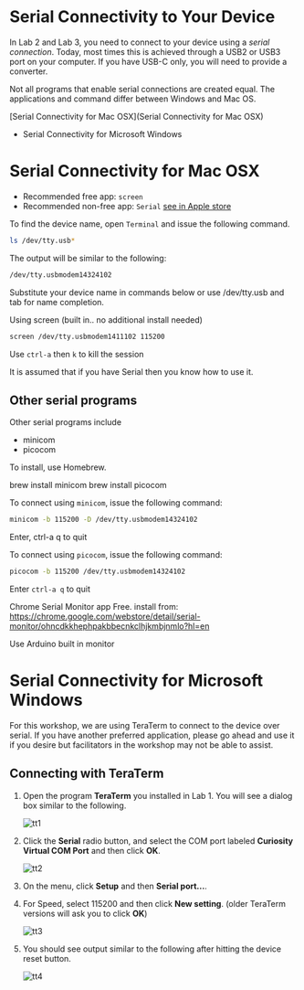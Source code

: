# Serial Connectivity to Your Device

In Lab 2 and Lab 3, you need to connect to your device using a _serial connection_.  Today, most times this is achieved through a USB2 or USB3 port on your computer.  If you have USB-C only, you will need to provide a converter.

Not all programs that enable serial connections are created equal.  The applications and command differ between Windows and Mac OS.


[Serial Connectivity for Mac OSX](Serial Connectivity for Mac OSX)

* Serial Connectivity for Microsoft Windows


# Serial Connectivity for Mac OSX

* Recommended free app: `screen`
* Recommended non-free app: `Serial` [see in Apple store](https://apps.apple.com/us/app/serial/id877615577)

To find the device name, open `Terminal` and issue the following command.

```bash
ls /dev/tty.usb*
```

The output will be similar to the following:

```bash
/dev/tty.usbmodem14324102
```

Substitute your device name in commands below or use /dev/tty.usb and tab for name completion.

Using screen (built in.. no additional install needed)

```bash
screen /dev/tty.usbmodem1411102 115200
```

Use `ctrl-a` then `k` to kill the session

It is assumed that if you have Serial then you know how to use it.

## Other serial programs

Other serial programs include

* minicom
* picocom

To install, use Homebrew.

brew install minicom
brew install picocom

To connect using `minicom`, issue the following command:

```bash
minicom -b 115200 -D /dev/tty.usbmodem14324102
```
Enter, ctrl-a q to quit

To connect using `picocom`, issue the following command:

```bash
picocom -b 115200 /dev/tty.usbmodem14324102
```
Enter `ctrl-a q` to quit


Chrome Serial Monitor app
Free. install from: https://chrome.google.com/webstore/detail/serial-monitor/ohncdkkhephpakbbecnkclhjkmbjnmlo?hl=en

Use Arduino built in monitor

# Serial Connectivity for Microsoft Windows

For this workshop, we are using TeraTerm to connect to the device over serial.  If you have another preferred application, please go ahead and use it if you desire but facilitators in the workshop may not be able to assist.

## Connecting with TeraTerm

1. Open the program **TeraTerm** you installed in Lab 1.  You will see a dialog box similar to the following.

   ![tt1](workshop-images/2_tt_1.PNG)

2. Click the **Serial** radio button, and select the COM port labeled **Curiosity Virtual COM Port** and then click **OK**.

   ![tt2](workshop-images/2_tt_2.PNG)

3. On the menu, click **Setup** and then **Serial port...**.
4. For Speed, select 115200 and then click **New setting**.  (older TeraTerm versions will ask you to click **OK**)

   ![tt3](workshop-images/2_tt_3.png)

5. You should see output similar to the following after hitting the device reset button.

   ![tt4](workshop-images/2_tt_4.PNG)
